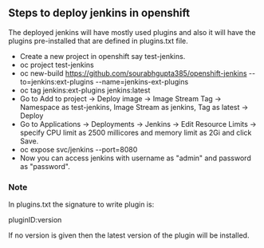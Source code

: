## Steps to deploy jenkins in openshift

The deployed jenkins will have mostly used plugins and also it will have the plugins pre-installed that are defined in plugins.txt file.

* Create a new project in openshift say test-jenkins.
* oc project test-jenkins
* oc new-build https://github.com/sourabhgupta385/openshift-jenkins --to=jenkins:ext-plugins --name=jenkins-ext-plugins
* oc tag jenkins:ext-plugins jenkins:latest
* Go to Add to project -> Deploy image -> Image Stream Tag -> Namespace as test-jenkins, Image Stream as jenkins, Tag as latest -> Deploy
* Go to Applications -> Deployments -> Jenkins -> Edit Resource Limits -> specify CPU limit as 2500 millicores and memory limit as 2Gi and click Save.
* oc expose svc/jenkins --port=8080
* Now you can access jenkins with username as "admin" and password as "password".


### Note
In plugins.txt the signature to write plugin is:

pluginID:version

If no version is given then the latest version of the plugin will be installed.

